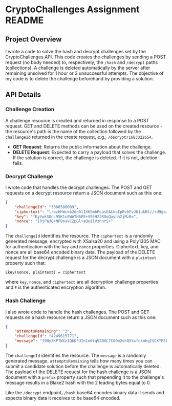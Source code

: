 # CryptoChallenges Assignment README

## Project Overview

I wrote a code to solve the hash and decrypt challenges set by the CryptoChallenges API. This code creates the challenges by sending a POST request (no body needed) to, respectively, the `/hash` and `/decrypt` paths (collections). A challenge is deleted automatically by the server after remaining unsolved for 1 hour or 3 unsuccessful attempts. The objective of my code is to delete the challenge beforehand by providing a solution.

## API Details

### Challenge Creation

A challenge resource is created and returned in response to a POST request. GET and DELETE methods can be used on the created resource - the resource's path is the name of the collection followed by the `challengeId` returned in the create request, e.g., `/decrypt/1683322654`.

- **GET Request**: Returns the public information about the challenge.
- **DELETE Request**: Expected to carry a payload that solves the challenge. If the solution is correct, the challenge is deleted. If it is not, deletion fails.

### Decrypt Challenge

I wrote code that handles the decrypt challenges. The POST and GET requests on a decrypt resource return a JSON document such as this one:

```json
{
    "challengeId": "3386580009",
    "ciphertext": "lrbzHhWckb2dd01IX6SmbPuasEALboIpRvbFvJU1ukBt//rd9gk/OEfYJhcJzNgrBV5EvYPm1xmNZSykdiilHI6KD3tpZ1by4A8Ju232raAh+/l/jpViGPVAMgPjnCkSOnMl3gIBHIHh7AU4SkXmEW4hIy8lIm0/VKZsdsfzfCE28dzRX70zBozX7JxQzTfA",
    "key": "fKyVwkSOnL95K1u8WATH6FE+V9EH2tROoQayhh2jMz0=",
    "nonce": "IRjPa3Q+NP8osVCZpGl+aQuilVznnrS+"
}
```

The `challengeId` identifies the resource. The `ciphertext` is a randomly generated message, encrypted with XSalsa20 and using a Poly1305 MAC for authentication with the `key` and `nonce` properties. Ciphertext, key, and nonce are all base64 encoded binary data. The payload of the DELETE request for the decrypt challenge is a JSON document with a `plaintext` property such that:

```
Ekey(nonce, plaintext) = ciphertext
```

where `key`, `nonce`, and `ciphertext` are all decryption challenge properties and `E` is the authenticated encryption algorithm.

### Hash Challenge

I also wrote code to handle the hash challenges. The POST and GET requests on a hash resource return a JSON document such as this one:

```json
{
    "attemptsRemaining": "3",
    "challengeId": "4249615771",
    "message": "J9Hy3KPTWXz1QkDFUIn1m0tqV2BUC7CG0m2ohQ5ksfokmhgISCKYMSE+9oXSsFWc+b5Mib6zEN8fDPXJNGWopg=="
}
```

The `challengeId` identifies the resource. The `message` is a randomly generated message. `attemptsRemaining` tells how many times you can submit a candidate solution before the challenge is automatically deleted. The payload of the DELETE request for the hash challenge is a JSON document with a `prefix` property such that prepending it to the challenge's message results in a Blake2 hash with the 2 leading bytes equal to 0.

Like the `/decrypt` endpoint, `/hash` base64 encodes binary data it sends and expects binary data it receives to be base64 encoded.
